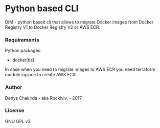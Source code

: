 # Python based CLI
DIM - python based cli that allows to migrate Docker images from Docker Registry V1 to Docker Registry V2 or AWS ECR.

### Requirements
Python packages:
  * docker[tls]

In case when you need to migrate images to AWS ECR you need terraform module inplace to create AWS ECR.

### Author
Denys Chekirda - aka Rocklviv, - 2017

### License
GNU GPL v3